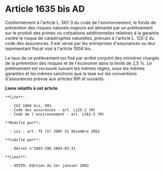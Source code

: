 # Article 1635 bis AD

Conformément à l'article L. 561-3 du code de l'environnement, le fonds de prévention des risques naturels majeurs est
alimenté par un prélèvement sur le produit des primes ou cotisations additionnelles relatives à la garantie contre le risque
de catastrophes naturelles, prévues à l'article L. 125-2 du code des assurances. Il est versé par les entreprises
d'assurances ou leur représentant fiscal visé à l'article 1004 bis.

Le taux de ce prélèvement est fixé par arrêté conjoint des ministres chargés de la prévention des risques et de l'économie
dans la limite de 2,5 %. Le prélèvement est recouvré suivant les mêmes règles, sous les mêmes garanties et les mêmes
sanctions que la taxe sur les conventions d'assurances prévue aux articles 991 et suivants.

**Liens relatifs à cet article**

	**Cite**:

	  - CGI 1004 bis, 991
	  - Code des assurances - art. L125-2 (M)
	  - Code de l'environnement - art. L561-3 (M)

	**Modifié par**:

	  - Loi - art. 75 (V) JORF 31 décembre 2002

	**Codifié par**:

	  - Décret n°2003-298 2003-03-31

	**Liens**:

	  - HISTO: Edition du 1er janvier 2003
